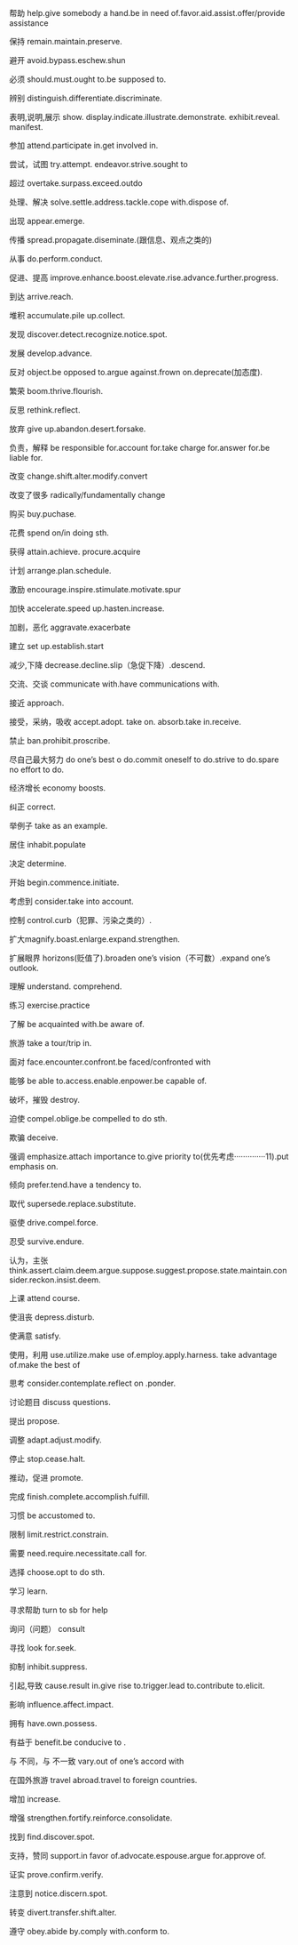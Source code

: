 帮助 help.give somebody a hand.be in need of.favor.aid.assist.offer/provide assistance

保持 remain.maintain.preserve.

避开 avoid.bypass.eschew.shun

必须 should.must.ought to.be supposed to.

辨别 distinguish.differentiate.discriminate.

表明,说明,展示 show. display.indicate.illustrate.demonstrate. exhibit.reveal. manifest.

参加 attend.participate in.get involved in.

尝试，试图 try.attempt. endeavor.strive.sought to

超过 overtake.surpass.exceed.outdo

处理、解决 solve.settle.address.tackle.cope with.dispose of.

出现 appear.emerge.

传播 spread.propagate.diseminate.(跟信息、观点之类的)

从事 do.perform.conduct.

促进、提高 improve.enhance.boost.elevate.rise.advance.further.progress.

到达 arrive.reach.

堆积 accumulate.pile up.collect.

发现 discover.detect.recognize.notice.spot.

发展 develop.advance.

反对 object.be opposed to.argue against.frown on.deprecate(加态度).

繁荣 boom.thrive.flourish.

反思 rethink.reflect.

放弃 give up.abandon.desert.forsake.

负责，解释 be responsible for.account for.take charge for.answer for.be liable for.

改变 change.shift.alter.modify.convert

改变了很多 radically/fundamentally change

购买 buy.puchase.

花费 spend on/in doing sth.

获得 attain.achieve. procure.acquire

计划 arrange.plan.schedule.

激励 encourage.inspire.stimulate.motivate.spur

加快 accelerate.speed up.hasten.increase.

加剧，恶化 aggravate.exacerbate

建立 set up.establish.start

减少,下降 decrease.decline.slip（急促下降）.descend.

交流、交谈 communicate with.have communications with.

接近 approach.

接受，采纳，吸收 accept.adopt. take on. absorb.take in.receive.

禁止 ban.prohibit.proscribe.

尽自己最大努力 do one’s best o do.commit oneself to do.strive to do.spare no effort to do.

经济增长 economy boosts.

纠正 correct.

举例子 take  as an example.

居住 inhabit.populate

决定 determine.

开始 begin.commence.initiate.

考虑到 consider.take  into account.

控制 control.curb（犯罪、污染之类的）.

扩大magnify.boast.enlarge.expand.strengthen.

扩展眼界 horizons(贬值了).broaden one’s vision（不可数）.expand one’s outlook.

理解 understand.  comprehend.

练习 exercise.practice

了解 be acquainted with.be aware of.

旅游 take a tour/trip in.

面对 face.encounter.confront.be faced/confronted with

能够 be able to.access.enable.enpower.be capable of.

破坏，摧毁 destroy.

迫使 compel.oblige.be compelled to do sth.

欺骗 deceive.

强调 emphasize.attach importance to.give priority to(优先考虑··············11).put emphasis on.

倾向 prefer.tend.have a tendency to.

取代 supersede.replace.substitute.

驱使 drive.compel.force.

忍受 survive.endure.

认为，主张
think.assert.claim.deem.argue.suppose.suggest.propose.state.maintain.consider.reckon.insist.deem.

上课 attend course.

使沮丧 depress.disturb.

使满意 satisfy.

使用，利用 use.utilize.make use of.employ.apply.harness. take advantage of.make the best of

思考 consider.contemplate.reflect on .ponder.

讨论题目 discuss questions.

提出 propose.

调整 adapt.adjust.modify.

停止 stop.cease.halt.

推动，促进 promote.

完成 finish.complete.accomplish.fulfill.

习惯 be accustomed to.

限制 limit.restrict.constrain.

需要 need.require.necessitate.call for.

选择 choose.opt to do sth.

学习 learn.

寻求帮助 turn to sb for help

询问（问题） consult

寻找 look for.seek.

抑制 inhibit.suppress.

引起,导致 cause.result in.give rise to.trigger.lead to.contribute to.elicit.

影响 influence.affect.impact.

拥有 have.own.possess.

有益于 benefit.be conducive to .

与 不同，与 不一致 vary.out of one’s accord with

在国外旅游 travel abroad.travel to foreign countries. 

增加 increase.

增强 strengthen.fortify.reinforce.consolidate.

找到 find.discover.spot.

支持，赞同 support.in favor of.advocate.espouse.argue for.approve of.

证实 prove.confirm.verify.

注意到 notice.discern.spot.

转变 divert.transfer.shift.alter.

遵守 obey.abide by.comply with.conform to.
